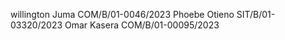 willington Juma  COM/B/01-0046/2023
Phoebe Otieno    SIT/B/01-03320/2023
Omar Kasera      COM/B/01-00095/2023
